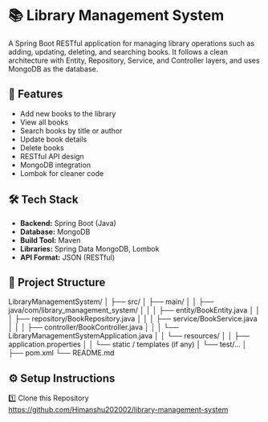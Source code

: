 # 📚 Library Management System

A Spring Boot RESTful application for managing library operations such as adding, updating, deleting, and searching books. It follows a clean architecture with Entity, Repository, Service, and Controller layers, and uses MongoDB as the database.

## 🚀 Features
- Add new books to the library  
- View all books  
- Search books by title or author  
- Update book details  
- Delete books  
- RESTful API design  
- MongoDB integration  
- Lombok for cleaner code  

## 🛠️ Tech Stack
- **Backend:** Spring Boot (Java)
- **Database:** MongoDB
- **Build Tool:** Maven
- **Libraries:** Spring Data MongoDB, Lombok
- **API Format:** JSON (RESTful)

## 📂 Project Structure
LibraryManagementSystem/
│
├── src/
│   ├── main/
│   │   ├── java/com/library_management_system/
│   │   │   ├── entity/BookEntity.java
│   │   │   ├── repository/BookRepository.java
│   │   │   ├── service/BookService.java
│   │   │   ├── controller/BookController.java
│   │   │   └── LibraryManagementSystemApplication.java
│   │   └── resources/
│   │       ├── application.properties
│   │       └── static / templates (if any)
│   └── test/...
│
├── pom.xml
└── README.md

## ⚙️ Setup Instructions
1️⃣ Clone this Repository  
https://github.com/Himanshu202002/library-management-system

